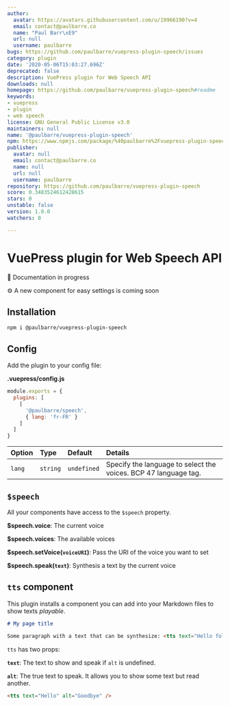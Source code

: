 ```yaml
---
author:
  avatar: https://avatars.githubusercontent.com/u/19966190?v=4
  email: contact@paulbarre.co
  name: "Paul Barr\xE9"
  url: null
  username: paulbarre
bugs: https://github.com/paulbarre/vuepress-plugin-speech/issues
category: plugin
date: '2020-05-06T15:03:27.696Z'
deprecated: false
description: VuePress plugin for Web Speech API
downloads: null
homepage: https://github.com/paulbarre/vuepress-plugin-speech#readme
keywords:
- vuepress
- plugin
- web speech
license: GNU General Public License v3.0
maintainers: null
name: '@paulbarre/vuepress-plugin-speech'
npm: https://www.npmjs.com/package/%40paulbarre%2Fvuepress-plugin-speech
publisher:
  avatar: null
  email: contact@paulbarre.co
  name: null
  url: null
  username: paulbarre
repository: https://github.com/paulbarre/vuepress-plugin-speech
score: 0.3483524612428615
stars: 0
unstable: false
version: 1.0.0
watchers: 0

---
```


# VuePress plugin for Web Speech API

🚧 Documentation in progress

⚙️ A new component for easy settings is coming soon

## Installation

```
npm i @paulbarre/vuepress-plugin-speech
```

## Config

Add the plugin to your config file:

**.vuepress/config.js**

```js
module.exports = {
  plugins: [
    [
      '@paulbarre/speech',
      { lang: 'fr-FR' }
    ]
  ]
}
```

|Option|Type|Default|Details|
|:-|:-|:-|:-|
|`lang`|`string`|`undefined`|Specify the language to select the voices. BCP 47 language tag.|

## `$speech`

All your components have access to the `$speech` property.

**$speech.voice**: The current voice

**$speech.voices**: The available voices

**$speech.setVoice(`voiceURI`)**: Pass the URI of the voice you want to set

**$speech.speak(`text`)**: Synthesis a text by the current voice

## `tts` component

This plugin installs a component you can add into your Markdown files to show texts _playable_.

```md
# My page title

Some paragraph with a text that can be synthesize: <tts text="Hello folks!" />
```

`tts` has two props:

**`text`**: The text to show and speak if `alt` is undefined.

**`alt`**: The true text to speak. It allows you to show some text but read another.

```md
<tts text="Hello" alt="Goodbye" />
```